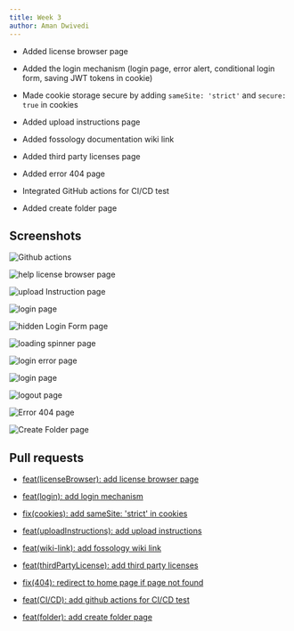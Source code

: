 ```yaml
---
title: Week 3 
author: Aman Dwivedi
---
```

<!--
SPDX-License-Identifier: CC-BY-SA-4.0

SPDX-FileCopyrightText: 2021 Aman Dwivedi <aman.dwivedi5@gmail.com>
-->

- Added license browser page

- Added the login mechanism (login page, error alert, conditional login form, saving JWT tokens in cookie)

- Made cookie storage secure by adding `sameSite: 'strict'` and `secure: true` in cookies

- Added upload instructions page

- Added fossology documentation wiki link

- Added third party licenses page

- Added error 404 page

- Integrated GitHub actions for CI/CD test

- Added create folder page

## Screenshots

![Github actions](/img/reactUI/GithubActions.PNG)

![help license browser page](/img/reactUI/pages/licenseBrowser.png)

![upload Instruction page](/img/reactUI/pages/uploadInstruction.png)

![login page](/img/reactUI/pages/login/login.png)

![hidden Login Form page](/img/reactUI/pages/login/hiddenLoginForm.png)

![loading spinner page](/img/reactUI/pages/login/loadingSpinner.png)

![login error page](/img/reactUI/pages/login/loginError.png)

![login page](/img/reactUI/pages/login/login.png)

![logout page](/img/reactUI/pages/login/logout.png)

![Error 404 page](/img/reactUI/pages/Error404.png)

![Create Folder page](/img/reactUI/pages/Folder/CreateFolder.png)

## Pull requests

- [feat(licenseBrowser): add license browser page](https://github.com/fossology/FOSSologyUI/pull/19)

- [feat(login): add login mechanism](https://github.com/fossology/FOSSologyUI/pull/21)

- [fix(cookies): add sameSite: 'strict' in cookies](https://github.com/fossology/FOSSologyUI/pull/28)

- [feat(uploadInstructions): add upload instructions](https://github.com/fossology/FOSSologyUI/pull/29)

- [feat(wiki-link): add fossology wiki link](https://github.com/fossology/FOSSologyUI/pull/30)

- [feat(thirdPartyLicense): add third party licenses](https://github.com/fossology/FOSSologyUI/pull/31)

- [fix(404): redirect to home page if page not found](https://github.com/fossology/FOSSologyUI/pull/35)

- [feat(CI/CD): add github actions for CI/CD test](https://github.com/fossology/FOSSologyUI/pull/37)

- [feat(folder): add create folder page](https://github.com/fossology/FOSSologyUI/pull/45)